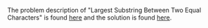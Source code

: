 The problem description of "Largest Substring Between Two Equal Characters" is found [here](https://leetcode.com/problems/largest-substring-between-two-equal-characters/) and the solution is found [here](https://github.com/aurimas13/LeetCode-HackerRank-MAANG/blob/main/LeetCode/Python%20Solutions/Largest%20Substring%20Between%20Two%20Equal%20Characters/largest.py).
